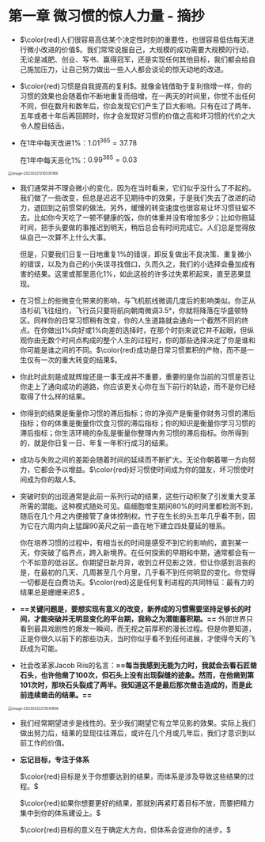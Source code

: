 # 第一章  微习惯的惊人力量 - 摘抄

- $\color{red}人们很容易高估某个决定性时刻的重要性，也很容易低估每天进行微小改进的价值$。我们常常说服自己，大规模的成功需要大规模的行动，无论是减肥、创业、写书、赢得冠军，还是实现任何其他目标，我们都会给自己施加压力，让自己努力做出一些人人都会谈论的惊天动地的改进。

- $\color{red}习惯是自我提高的复利$。就像金钱借助于复利倍增一样，你的习惯的效果也会随着你不断地重复而倍增。在一两天的时间里，你觉不出任何不同，但在数月和数年后，你会发现它们产生了巨大影响。只有在过了两年、五年或者十年后再回顾时，你才会发现好习惯的价值之高和坏习惯的代价之大令人膛目结舌。

- 在1年中每天改进1%：$1.01^{365} = 37.78$

  在1年中每天恶化1%：$0.99^{365} = 0.03$

<img src="https://hyh1370039199-1313349927.cos.ap-chengdu.myqcloud.com/img/image-20230321210530169.png" alt="image-20230321210530169" style="zoom:50%;" />

- 我们通常并不理会微小的变化，因为在当时看来，它们似乎没什么了不起的。我们做了一些改变，但总是迟迟不见期待中的效果，于是我们失去了改进的动力，退回到之前惯常的做法。另外，缓慢的转变速度也很容易让坏习惯驻留不去。比如你今天吃了一顿不健康的饭，你的体重并没有增加多少；比如你拖延时间，把手头要做的事推迟到明天，稍后总会有时间完成它。人们总是觉得放纵自己一次算不上什么大事。

  但是，只要我们日复一日地重复1%的错误，即反复做出不良决策、重复微小的错误，以及为自己的小失误寻找借口，久而久之，我们的小选择会叠加成有害的结果。这里或那里恶化1%，如此这般的许多过失累积起来，直至恶果显现。

- 在习惯上的些微变化带来的影响，与飞机航线微调几度后的影响类似。你正从洛杉矶飞往纽约，飞行员只要将航向朝南微调3.5°，你就将降落在华盛顿特区。同样你的日常习惯稍有改变，你的人生道路就会通向一个截然不同的终点。在你做出1%向好或1%向差的选择时，在那个时刻来说它并不起眼，但纵观你由无数个时间点构成的整个人生的过程时，你的那些选择决定了你是谁和你可能是谁之间的不同。$\color{red}成功是日常习惯累积的产物，而不是一生仅有一次的重大转变的结果$。

- 你此时此刻是成就辉煌还是一事无成并不重要，重要的是你当前的习惯是否让你走上了通向成功的道路，你应该更关心你在当下前行的轨迹，而不是你已经取得了什么样的结果。

- 你得到的结果是衡量你习惯的滞后指标；你的净资产是衡量你财务习惯的滞后指标；你的体重是衡量你饮食习惯的滞后指标；你的知识是衡量你学习习惯的滞后指标；你生活环境的杂乱是衡量你整理内务习惯的滞后指标。你所得到的，就是你日复一日、年复一年积行成习的结果。

- 成功与失败之间的差距会随着时间的延续而不断扩大。无论你朝着哪一方向努力，它都会予以增益。$\color{red}好习惯使时间成为你的盟友，坏习惯使时间成为你的敌人$。

- 突破时刻的出现通常是此前一系列行动的结果，这些行动积聚了引发重大变革所需的潜能。这种模式随处可见。癌细胞增生期间80%的时间里都检测不到，随后在几个月之内便接管了身体控制权。竹子在生长的头五年几乎看不到，因为它在六周内向上猛蹿90英尺之前一直在地下建立四处蔓延的根系。

  你在培养习惯的过程中，有相当长的时间是感受不到它的影响的，直到某一天，你突破了临界点，跨入新境界。在任何探索的早期和中期，通常都会有一个不如意的低谷区。你期望日新月异，收到立杆见影之效，但让你感到沮丧的是，在最初的几天、几周甚至几个月里，几乎看不到任何明显的变化。你觉得一切都是在白费功夫。$\color{red}这是任何复利进程的共同特征：最有力的结果总是姗姗来迟$ 。

- **==关键问题是，要想实现有意义的改变，新养成的习惯需要坚持足够长的时间，才能突破并无明显变化的平台期，我称之为潜能蓄积期。==** 外部世界只看到最具戏剧性的爆发一瞬间，而无视之前厚积的漫长过程。但是你要知道，正是你很久以前下的那些功夫，当时你似乎看不到任何进展，才使得今天的飞跃成为可能。

- 社会改革家Jacob Riis的名言：**==每当我感到无能为力时，我就会去看石匠凿石头，也许他凿了100次，但石头上没有出现裂缝的迹象。然而，在他凿到第101次时，那块石头裂成了两半。我知道这不是最后那次凿击造成的，而是此前连续凿击的结果。==**

<img src="https://hyh1370039199-1313349927.cos.ap-chengdu.myqcloud.com/img/image-20230322213541856.png" alt="image-20230322213541856" style="zoom:50%;" />

- 我们经常期望进步是线性的。至少我们期望它有立竿见影的效果。实际上我们做出努力后，结果的显现往往滞后，或许在几个月或几年后，我们才意识到以前工作的价值。

- **忘记目标，专注于体系**

  $\color{red}目标是关于你想要达到的结果，而体系是涉及导致这些结果的过程。$
  
  $\color{red}如果你想要更好的结果，那就别再紧盯着目标不放，而要把精力集中到你的体系建设上。$ 
  
  $\color{red}目标的意义在于确定大方向，但体系会促进你的进步。$

